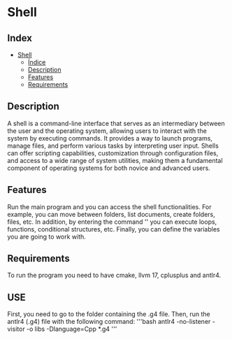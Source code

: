 # Shell
## Index
- [Shell](#Shell)
	- [Índice](#Index)
	- [Description](#Description)
 	- [Features](#Features) 
	- [Requirements](#Requirements)
## Description
A shell is a command-line interface that serves as an intermediary between the user and the operating system, allowing users to interact with the system by executing commands. It provides a way to launch programs, manage files, and perform various tasks by interpreting user input. Shells can offer scripting capabilities, customization through configuration files, and access to a wide range of system utilities, making them a fundamental component of operating systems for both novice and advanced users.
## Features
Run the main program and you can access the shell functionalities. For example, you can move between folders, list documents, create folders, files, etc. In addition, by entering the command '<block>' you can execute loops, functions, conditional structures, etc. Finally, you can define the variables you are going to work with.
## Requirements
To run the program you need to have cmake, llvm 17, cplusplus and antlr4.
## USE
First, you need to go to the folder containing the .g4 file. Then, run the antlr4 (.g4) file with the following command:
	'''bash
		antlr4 -no-listener -visitor -o libs -Dlanguage=Cpp *.g4
	'''

